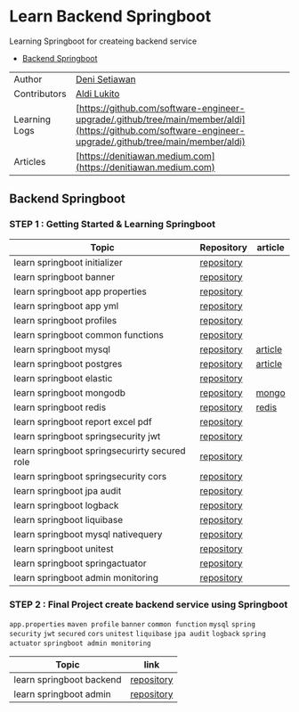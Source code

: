 # Learn Backend Springboot
Learning Springboot for createing backend service
- [Backend Springboot](#backend-springboot)

|  |  |
|--|--|
|Author| [Deni Setiawan](https://github.com/denitiawan) |
|Contributors | [Aldi Lukito](https://github.com/aldiCovo) |
|Learning Logs | [https://github.com/software-engineer-upgrade/.github/tree/main/member/aldi](https://github.com/software-engineer-upgrade/.github/tree/main/member/aldi)|
|Articles | [https://denitiawan.medium.com](https://denitiawan.medium.com) |

## Backend Springboot
### STEP 1 : Getting Started & Learning Springboot
|Topic|Repository|article|
|--|--|--|
|learn springboot initializer|[repository](https://github.com/software-engineer-upgrade/learning-springboot/tree/main/step-1/learn-springboot-initializer/)|
|learn springboot banner|[repository](https://github.com/software-engineer-upgrade/learning-springboot/tree/main/step-1/learn-springboot-banner/)|
|learn springboot app properties|[repository](https://github.com/software-engineer-upgrade/learning-springboot/tree/main/step-1/learn-springboot-app-properties/)|
|learn springboot app yml|[repository](https://github.com/software-engineer-upgrade/learning-springboot/tree/main/step-1/learn-springboot-app-yml/)|
|learn springboot profiles|[repository](https://github.com/software-engineer-upgrade/learning-springboot/tree/main/step-1/learn-springboot-profiles/)|
|learn springboot common functions|[repository](https://github.com/software-engineer-upgrade/learning-springboot/tree/main/step-1/learn-springboot-common-functions/)|
|learn springboot mysql|[repository](https://github.com/software-engineer-upgrade/learning-springboot/tree/main/step-1/learn-springboot-mysql/)|[article](https://denitiawan.medium.com/create-rest-api-using-springboot-and-mysql-808cdf9e3bdd)|
|learn springboot postgres|[repository](https://github.com/software-engineer-upgrade/learning-springboot/tree/main/step-1/learn-springboot-postgres/)|[article](https://denitiawan.medium.com/create-rest-api-using-springboot-and-postgres-74200db11ae6)|
|learn springboot elastic|[repository](https://github.com/software-engineer-upgrade/learning-springboot/tree/main/step-1/learn-springboot-elastic/)|
|learn springboot mongodb|[repository](https://github.com/software-engineer-upgrade/learning-springboot/tree/main/step-1/learn-springboot-mongodb/)|[mongo](https://towardsdev.com/create-rest-api-using-springboot-and-mongodb-385f981aa3af)|
|learn springboot redis|[repository](https://github.com/software-engineer-upgrade/learning-springboot/tree/main/step-1/learn-springboot-redis/)|[redis](https://denitiawan.medium.com/create-rest-api-using-springboot-and-redis-3e52e2fa7e16)|
|learn springboot report excel pdf|[repository](https://github.com/software-engineer-upgrade/learning-springboot/tree/main/step-1/learn-springboot-report-excel-pdf/)|
|learn springboot springsecurity jwt|[repository](https://github.com/software-engineer-upgrade/learning-springboot/tree/main/step-1/learn-springboot-springsecurity-jwt/)|
|learn springboot springsecurirty secured role|[repository](https://github.com/software-engineer-upgrade/learning-springboot/tree/main/step-1/learn-springboot-springsecurirty-secured-role/)|
|learn springboot springsecurity cors|[repository](https://github.com/software-engineer-upgrade/learning-springboot/tree/main/step-1/learn-springboot-springsecurity-cors/)|
|learn springboot jpa audit|[repository](https://github.com/software-engineer-upgrade/learning-springboot/tree/main/step-1/learn-springboot-jpa-audit/)|
|learn springboot logback|[repository](https://github.com/software-engineer-upgrade/learning-springboot/tree/main/step-1/learn-springboot-logback/)|
|learn springboot liquibase|[repository](https://github.com/software-engineer-upgrade/learning-springboot/tree/main/step-1/learn-springboot-liquibase/)|
|learn springboot mysql nativequery|[repository](https://github.com/software-engineer-upgrade/learning-springboot/tree/main/step-1/learn-springboot-mysql-nativequery/)|
|learn springboot unitest|[repository](https://github.com/software-engineer-upgrade/learning-springboot/tree/main/step-1/learn-springboot-unitest/)|
|learn springboot springactuator|[repository](https://github.com/software-engineer-upgrade/learning-springboot/tree/main/step-1/learn-springboot-springactuator/)|
|learn springboot admin monitoring|[repository](https://github.com/software-engineer-upgrade/learning-springboot/tree/main/step-1/learn-springboot-admin-monitoring/)|

### STEP 2 : Final Project create backend service using Springboot 
`app.properties` `maven profile` `banner` `common function` `mysql` `spring security` `jwt` `secured` `cors` `unitest` `liquibase` `jpa audit` `logback` `spring actuator` `springboot admin monitoring`    

|Topic|link|
|--|--|
|learn springboot backend|[repository](https://github.com/software-engineer-upgrade/learning-springboot/tree/main/step-2/learn-springboot-backend)| 
|learn springboot admin|[repository](https://github.com/software-engineer-upgrade/learning-springboot/tree/main/step-2/learn-springboot-backend-admin)| 


